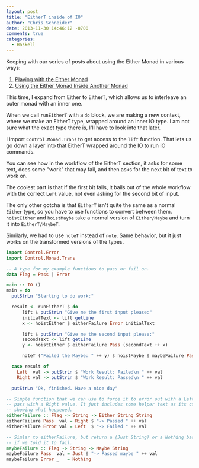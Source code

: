 ```yaml
---
layout: post
title: "EitherT inside of IO"
author: "Chris Schneider"
date: 2013-11-30 14:46:12 -0700
comments: true
categories:
  - Haskell
---
```


Keeping with our series of posts about using the Either Monad in various ways:

1. [Playing with the Either Monad](/blog/2013/11/28/playing-with-the-either-monad/)
2. [Using the Either Monad Inside Another Monad](/blog/2013/11/30/using-the-either-monad-inside-another-monad/)

This time, I expand from Either to EitherT, which allows us to interleave an
outer monad with an inner one.

When we call `runEitherT` with a `do` block, we are making a new context, where
we make an EitherT type, wrapped around an inner IO type.  I am not sure what
the exact type there is, I'll have to look into that later.

I import `Control.Monad.Trans` to get access to the `lift` function. That lets
us go down a layer into that EitherT wrapped around the IO to run IO commands.

You can see how in the workflow of the EitherT section, it asks for some text,
does some "work" that may fail, and then asks for the next bit of text to work
on.

The coolest part is that if the first bit fails, it bails out of the whole
workflow with the correct `Left` value, not even asking for the second bit
of input.

The only other gotcha is that `EitherT` isn't quite the same as a normal
`Either` type, so you have to use functions to convert between them.
`hoistEither` and `hoistMaybe` take a normal version of `Either/Maybe` and turn it
into `EitherT/MaybeT`.

Similarly, we had to use `noteT` instead of `note`.  Same behavior, but it just
works on the transformed versions of the types.


```haskell
import Control.Error
import Control.Monad.Trans

-- A type for my example functions to pass or fail on.
data Flag = Pass | Error

main :: IO ()
main = do
  putStrLn "Starting to do work:"

  result <- runEitherT $ do
      lift $ putStrLn "Give me the first input please:"
      initialText <- lift getLine
      x <- hoistEither $ eitherFailure Error initialText

      lift $ putStrLn "Give me the second input please:"
      secondText <- lift getLine
      y <- hoistEither $ eitherFailure Pass (secondText ++ x)

      noteT ("Failed the Maybe: " ++ y) $ hoistMaybe $ maybeFailure Pass y

  case result of
    Left  val -> putStrLn $ "Work Result: Failed\n " ++ val
    Right val -> putStrLn $ "Work Result: Passed\n " ++ val

  putStrLn "Ok, finished. Have a nice day"

-- Simple function that we can use to force it to error out with a Left, or
-- pass with a Right value. It just includes some helper text as its content,
-- showing what happened.
eitherFailure :: Flag -> String -> Either String String
eitherFailure Pass  val = Right $ "-> Passed " ++ val
eitherFailure Error val = Left  $ "-> Failed " ++ val

-- Simlar to eitherFailure, but return a (Just String) or a Nothing based on
-- if we told it to fail.
maybeFailure :: Flag -> String -> Maybe String
maybeFailure Pass  val = Just $ "-> Passed maybe " ++ val
maybeFailure Error _   = Nothing
```
